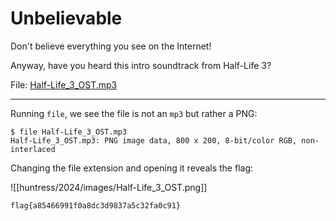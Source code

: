# Unbelievable

Don't believe everything you see on the Internet!  
  
Anyway, have you heard this intro soundtrack from Half-Life 3?

File: [Half-Life_3_OST.mp3](obsidian://open?vault=capturetheflags&file=huntress%2F2024%2FWarmups%2Fchallenge-files%2FHalf-Life_3_OST.mp3)

-----

Running `file`, we see the file is not an `mp3` but rather a PNG:

```
$ file Half-Life_3_OST.mp3
Half-Life_3_OST.mp3: PNG image data, 800 x 200, 8-bit/color RGB, non-interlaced
```

Changing the file extension and opening it reveals the flag:

![[huntress/2024/images/Half-Life_3_OST.png]]

```
flag{a85466991f0a8dc3d9837a5c32fa0c91}
```